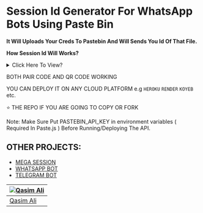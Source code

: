# Session Id Generator For WhatsApp Bots Using Paste Bin

**It Will Uploads Your Creds To Pastebin And Will Sends You Id Of That File.**


**How Session Id Will Works?**
<details>
  <summary>Click Here To View?</summary>
  <p>

  ```js
import { fileURLToPath } from 'url';
import path from 'path';
import { writeFileSync } from 'fs';
import axios from 'axios'; // use axios to fetch raw Pastebin data

async function SaveCreds(txt) {
  const __filename = fileURLToPath(import.meta.url);
  const __dirname = path.dirname(__filename);
  const PasteId = txt.replace('Some-Custom-Words_', '');

  // The 'txt' parameter should contain the Pastebin Id
  const pastebinUrl = `https://pastebin.com/raw/${PasteId}`;  // Construct raw Pastebin URL
  console.log(`PASTE URL: ${pastebinUrl}`);

  try {
    // Fetch the raw data from Pastebin
    const response = await axios.get(pastebinUrl);

    // Ensure the data is a string or Buffer
    const data = typeof response.data === 'string' ? response.data : JSON.stringify(response.data);

    // Define the path to save the creds.json file in the session folder
    const credsPath = path.join(__dirname, '..', 'session', 'creds.json');
    
    // Write the fetched data to creds.json
    writeFileSync(credsPath, data);
    console.log('Saved credentials to', credsPath);
    
  } catch (error) {
    console.error('Error downloading or saving credentials:', error);
  }
}

export default SaveCreds;

// Exports the `SaveCreds` function as the default export of this module, making it available for use in main file.


//Now Import Function In Main File
dotenv.config()
import SaveCreds from './some-file.js'

async function main() {
  const txt = process.env.SESSION_ID

  if (!txt) {
    console.error('Environment variable not found.')
    return
  }

  try {
    await SaveCreds(txt)
    console.log('process SaveCreds completed.')
  } catch (error) {
    console.error('Error:', error)
  }
}

main()
// Now Use Further code 
```
</p>
</details>



BOTH PAIR CODE AND QR CODE WORKING

YOU CAN DEPLOY IT ON ANY CLOUD PLATFORM e.g `HEROKU` `RENDER` `KOYEB` etc.

⭐ THE REPO IF YOU ARE GOING TO COPY OR FORK

Note: Make Sure Put PASTEBIN_API_KEY in environment variables ( Required In Paste.js ) Before Running/Deploying The API.

## OTHER PROJECTS:

- [MEGA SESSION](https://github.com/GlobalTechInfo/WEB-PAIR-QR)
- [WHATSAPP BOT](https://github.com/GlobalTechInfo/MEGA-AI)
- [TELEGRAM BOT](https://github.com/GlobalTechInfo/TELEGRAM-AI#readme)



| [![Qasim Ali](https://github.com/GlobalTechInfo.png?size=100)](https://github.com/GlobalTechInfo) |
| --- |
| [Qasim Ali](https://github.com/GlobalTechInfo) |